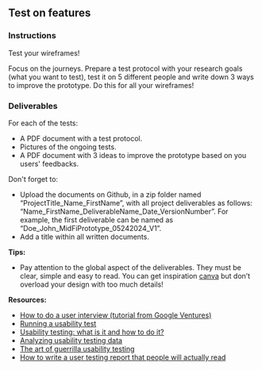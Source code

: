 ## Test on features

### Instructions

Test your wireframes!

Focus on the journeys. Prepare a test protocol with your research goals (what you want to test), test it on 5 different people and write down 3 ways to improve the prototype. Do this for all your wireframes!

### Deliverables

For each of the tests:

- A PDF document with a test protocol.
- Pictures of the ongoing tests.
- A PDF document with 3 ideas to improve the prototype based on you users' feedbacks.

Don't forget to:

- Upload the documents on Github, in a zip folder named “ProjectTitle_Name_FirstName”, with all project deliverables as follows: “Name_FirstName_DeliverableName_Date_VersionNumber”. For example, the first deliverable can be named as “Doe_John_MidFiPrototype_05242024_V1”.
- Add a title within all written documents.

**Tips:**

- Pay attention to the global aspect of the deliverables. They must be clear, simple and easy to read. You can get inspiration [canva](https://www.canva.com/) but don’t overload your design with too much details!

**Resources:**

- [How to do a user interview (tutorial from Google Ventures)](https://www.youtube.com/watch?v=Qq3OiHQ-HCU)
- [Running a usability test](https://www.usability.gov/how-to-and-tools/methods/running-usability-tests.html)
- [Usability testing: what is it and how to do it?](https://uxdesign.cc/usability-testing-what-is-it-how-to-do-it-51356e5de5d)
- [Analyzing usability testing data](https://uxdesign.cc/analysing-usability-testing-data-97667ae4999e)
- [The art of guerrilla usability testing](http://www.uxbooth.com/articles/the-art-of-guerrilla-usability-testing/)
- [How to write a user testing report that people will actually read](https://uxdesign.cc/how-to-write-a-user-testing-report-that-people-will-actually-read-652d15d2f92e)
